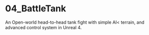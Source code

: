 # 04_BattleTank
An Open-world head-to-head tank fight with simple AI< terrain, and advanced control system in Unreal 4.
